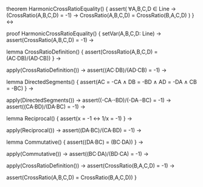 theorem HarmonicCrossRatioEquality() {
  assert(
    ∀A,B,C,D ∈ Line →
    (CrossRatio(A,B,C,D) = -1) →
    CrossRatio(A,B,C,D) = CrossRatio(B,A,C,D)
  )
} ↔

proof HarmonicCrossRatioEquality() {
  setVar(A,B,C,D: Line) →
  assert(CrossRatio(A,B,C,D) = -1) →
  
  lemma CrossRatioDefinition() {
    assert(CrossRatio(A,B,C,D) = (AC·DB)/(AD·CB))
  } →
  
  apply(CrossRatioDefinition()) →
  assert((AC·DB)/(AD·CB) = -1) →
  
  lemma DirectedSegments() {
    assert(AC = -CA ∧ DB = -BD ∧ AD = -DA ∧ CB = -BC)
  } →
  
  apply(DirectedSegments()) →
  assert((-CA·-BD)/(-DA·-BC) = -1) →
  assert((CA·BD)/(DA·BC) = -1) →
  
  lemma Reciprocal() {
    assert(x = -1 ↔ 1/x = -1)
  } →
  
  apply(Reciprocal()) →
  assert((DA·BC)/(CA·BD) = -1) →
  
  lemma Commutative() {
    assert((DA·BC) = (BC·DA))
  } →
  
  apply(Commutative()) →
  assert((BC·DA)/(BD·CA) = -1) →
  
  apply(CrossRatioDefinition()) →
  assert(CrossRatio(B,A,C,D) = -1) →
  
  assert(CrossRatio(A,B,C,D) = CrossRatio(B,A,C,D))
}